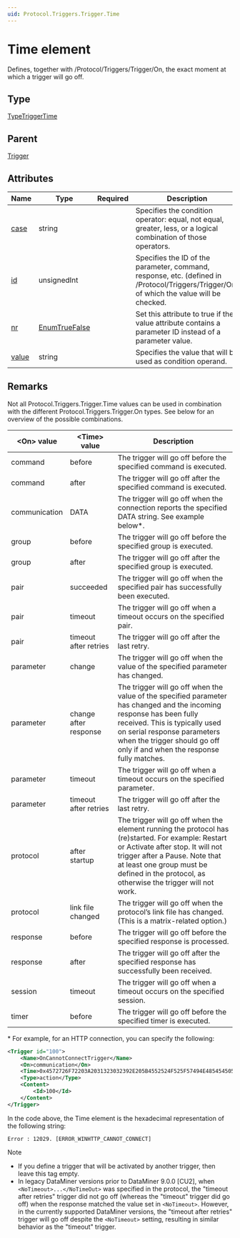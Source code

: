 ```yaml
---
uid: Protocol.Triggers.Trigger.Time
---
```


# Time element

Defines, together with /Protocol/Triggers/Trigger/On, the exact moment at which a trigger will go off.

## Type

[TypeTriggerTime](xref:Protocol-TypeTriggerTime)

## Parent

[Trigger](xref:Protocol.Triggers.Trigger)

## Attributes

|Name|Type|Required|Description|
|--- |--- |--- |--- |
|[case](xref:Protocol.Triggers.Trigger.Time-case)|string||Specifies the condition operator: equal, not equal, greater, less, or a logical combination of those operators.|
|[id](xref:Protocol.Triggers.Trigger.Time-id)|unsignedInt||Specifies the ID of the parameter, command, response, etc. (defined in /Protocol/Triggers/Trigger/On) of which the value will be checked.|
|[nr](xref:Protocol.Triggers.Trigger.Time-nr)|[EnumTrueFalse](xref:Protocol-EnumTrueFalse)||Set this attribute to true if the value attribute contains a parameter ID instead of a parameter value.|
|[value](xref:Protocol.Triggers.Trigger.Time-value)|string||Specifies the value that will be used as condition operand.|

## Remarks

Not all Protocol.Triggers.Trigger.Time values can be used in combination with the different Protocol.Triggers.Trigger.On types. See below for an overview of the possible combinations.

|\<On\> value|\<Time\> value|Description|
|--- |--- |--- |
|command|before|The trigger will go off before the specified command is executed.|
|command|after|The trigger will go off after the specified command is executed.|
|communication|DATA|The trigger will go off when the connection reports the specified DATA string. See example below\*.|
|group|before|The trigger will go off before the specified group is executed.|
|group|after|The trigger will go off after the specified group is executed.|
|pair|succeeded|The trigger will go off when the specified pair has successfully been executed.|
|pair|timeout|The trigger will go off when a timeout occurs on the specified pair.|
|pair|timeout after retries|The trigger will go off after the last retry.<!-- RN 8573 -->|
|parameter|change|The trigger will go off when the value of the specified parameter has changed.|
|parameter|change after response|The trigger will go off when the value of the specified parameter has changed and the incoming response has been fully received. This is typically used on serial response parameters when the trigger should go off only if and when the response fully matches.|
|parameter|timeout|The trigger will go off when a timeout occurs on the specified parameter.|
|parameter|timeout after retries|The trigger will go off after the last retry.<!-- RN 8573 -->|
|protocol|after startup|The trigger will go off when the element running the protocol has (re)started. For example: Restart or Activate after stop. It will not trigger after a Pause. Note that at least one group must be defined in the protocol, as otherwise the trigger will not work.|
|protocol|link file changed|The trigger will go off when the protocol’s link file has changed. (This is a matrix-related option.)|
|response|before|The trigger will go off before the specified response is processed.|
|response|after|The trigger will go off after the specified response has successfully been received.|
|session|timeout|The trigger will go off when a timeout occurs on the specified session.<!-- RN 12542 -->|
|timer|before|The trigger will go off before the specified timer is executed.|

\* For example, for an HTTP connection, you can specify the following:

```xml
<Trigger id="100">
    <Name>OnCannotConnectTrigger</Name>
    <On>communication</On>
    <Time>0x4572726F72203A2031323032392E205B4552524F525F57494E485454505F43414E4E4F545F434F4E4E4543545D</Time>
    <Type>action</Type>
    <Content>
        <Id>100</Id>
    </Content>
</Trigger>
```

In the code above, the Time element is the hexadecimal representation of the following string:

`Error : 12029. [ERROR_WINHTTP_CANNOT_CONNECT]`

> [!NOTE]
>
> - If you define a trigger that will be activated by another trigger, then leave this tag empty.
> - In legacy DataMiner versions prior to DataMiner 9.0.0 [CU2], when `<NoTimeout>...</NoTimeOut>` was specified in the protocol, the "timeout after retries" trigger did not go off (whereas the "timeout" trigger did go off) when the response matched the value set in `<NoTimeout>`. However, in the currently supported DataMiner versions, the "timeout after retries" trigger will go off despite the `<NoTimeout>` setting, resulting in similar behavior as the "timeout" trigger.<!-- RN 12543 -->
